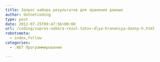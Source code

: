 ```yaml
---
title: Запрос набора результатов для хранения данных
author: dotnetcoding
type: post
date: 2012-07-25T09:47:56+00:00
url: /coding/zapros-nabora-rezul-tatov-dlya-hraneniya-danny-h.html
robotsmeta:
  - index,follow
categories:
  - .NET Программирование

---
```

